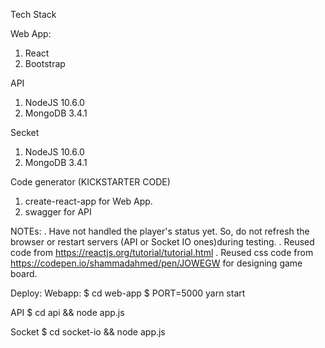 Tech Stack

Web App:
1. React
2. Bootstrap

API
1. NodeJS 10.6.0
2. MongoDB 3.4.1

Secket
1. NodeJS 10.6.0
2. MongoDB 3.4.1

Code generator (KICKSTARTER CODE)
1. create-react-app for Web App.
2. swagger for API

NOTEs:
. Have not handled the player's status yet. So, do not refresh the browser or restart servers (API or Socket IO ones)during testing.
. Reused code from https://reactjs.org/tutorial/tutorial.html
. Reused css code from https://codepen.io/shammadahmed/pen/JOWEGW for designing game board. 


Deploy:
Webapp:
$ cd web-app
$ PORT=5000 yarn start

API
$ cd api && node app.js

Socket
$ cd socket-io && node app.js

